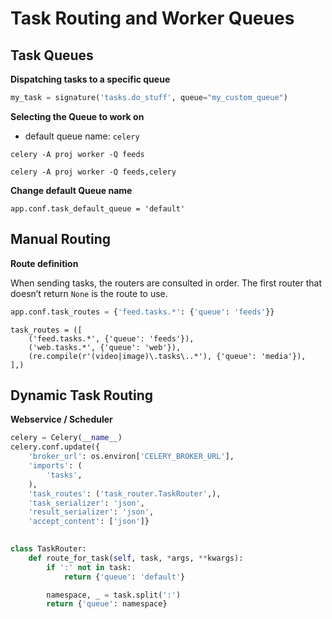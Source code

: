 # Task Routing and Worker Queues



## Task Queues

**Dispatching tasks to a specific queue**

```python
my_task = signature('tasks.do_stuff', queue="my_custom_queue")
```

**Selecting the Queue to work on**

- default queue name: `celery`

`celery -A proj worker -Q feeds`

`celery -A proj worker -Q feeds,celery`

**Change default Queue name**

`app.conf.task_default_queue = 'default'`



## Manual Routing

**Route definition**

When sending tasks, the routers are consulted in order. The first router that doesn’t return `None` is the route to use. 

```python
app.conf.task_routes = {'feed.tasks.*': {'queue': 'feeds'}}
```

```
task_routes = ([
    ('feed.tasks.*', {'queue': 'feeds'}),
    ('web.tasks.*', {'queue': 'web'}),
    (re.compile(r'(video|image)\.tasks\..*'), {'queue': 'media'}),
],)
```



## Dynamic Task Routing

**Webservice / Scheduler**

```python
celery = Celery(__name__)
celery.conf.update({
    'broker_url': os.environ['CELERY_BROKER_URL'],
    'imports': (
        'tasks',
    ),
    'task_routes': ('task_router.TaskRouter',),
    'task_serializer': 'json',
    'result_serializer': 'json',
    'accept_content': ['json']}
    
```



```python
class TaskRouter:
    def route_for_task(self, task, *args, **kwargs):
        if ':' not in task:
            return {'queue': 'default'}

        namespace, _ = task.split(':')
        return {'queue': namespace}
```





